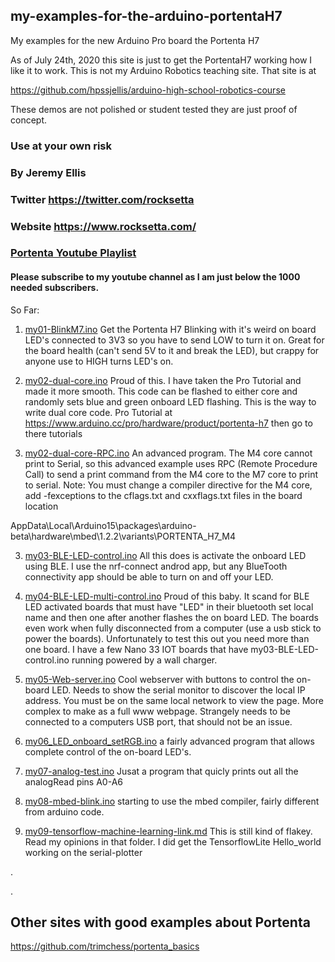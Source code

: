 ## my-examples-for-the-arduino-portentaH7
My examples for the new Arduino Pro board the Portenta H7


As of July 24th, 2020 this site is just to get the PortentaH7 working how I like it to work. This is not my Arduino Robotics teaching site. That site is at 

https://github.com/hpssjellis/arduino-high-school-robotics-course

These demos are not polished or student tested they are just proof of concept.



### Use at your own risk
### By Jeremy Ellis
### Twitter https://twitter.com/rocksetta
### Website https://www.rocksetta.com/
### [Portenta Youtube Playlist](https://www.youtube.com/watch?v=Wl--BNbMSQA&list=PL57Dnr1H_egtm0pi-okmG0iE_X5dROaLw)
#### Please subscribe to my youtube channel as I am just below the 1000 needed subscribers.







So Far:

1. [my01-BlinkM7.ino](my01-BlinkM7.ino) Get the Portenta H7 Blinking with it's weird on board LED's connected to 3V3 so you have to send LOW to turn it on. Great for the board health (can't send 5V to it and break the LED), but crappy for anyone use to HIGH turns LED's on.

2. [my02-dual-core.ino](my02-dual-core.ino) Proud of this. I have taken the Pro Tutorial and made it more smooth. This code can be flashed to either core and randomly sets blue and green onboard LED flashing. This is the way to write dual core code.  Pro Tutorial at  https://www.arduino.cc/pro/hardware/product/portenta-h7 then go to there tutorials

2. [my02-dual-core-RPC.ino](my02-dual-core-RPC.ino) An advanced program.  The M4 core cannot print to Serial, so this advanced example uses RPC (Remote Procedure Call) to send a print command from the M4 core to the M7 core to print to serial. Note: You must change a compiler directive for the M4 core, add -fexceptions to the cflags.txt and cxxflags.txt files in the board location 

AppData\Local\Arduino15\packages\arduino-beta\hardware\mbed\1.2.2\variants\PORTENTA_H7_M4




3. [my03-BLE-LED-control.ino](my03-BLE-LED-control.ino) All this does is activate the onboard LED using BLE. I use the nrf-connect androd app, but any BlueTooth connectivity app should be able to turn on and off your LED.

4. [my04-BLE-LED-multi-control.ino](my04-BLE-LED-multi-control.ino) Proud of this baby. It scand for BLE LED activated boards that must have "LED" in their bluetooth set local name and then one after another flashes the on board LED. The boards even work when fully disconnected from a computer (use a usb stick to power the boards). Unfortunately to test this out you need more than one board. I have a few Nano 33 IOT boards that have  my03-BLE-LED-control.ino running powered by a wall charger.

5. [my05-Web-server.ino](my05-Web-server.ino) Cool webserver with buttons to control the on-board LED. Needs to show the serial monitor to discover the local IP address. You must be on the same local network to view the page. More complex to make as a full www webpage. Strangely needs to be connected to a computers USB port, that should not be an issue.


6. [my06_LED_onboard_setRGB.ino](my06_LED_onboard_setRGB.ino) a fairly advanced program that allows complete control of the on-board LED's.

7. [my07-analog-test.ino](my07-analog-test.ino) Jusat a program that quicly prints out all the analogRead pins A0-A6

8. [my08-mbed-blink.ino](my08-mbed-blink.ino)   starting to use the mbed compiler, fairly different from arduino code.

9. [my09-tensorflow-machine-learning-link.md](my09-tensorflow-machine-learning-link.md) This is still kind of flakey. Read my opinions in that folder. I did get the TensorflowLite Hello_world working on the serial-plotter







.





.





## Other sites with good examples about Portenta

https://github.com/trimchess/portenta_basics


